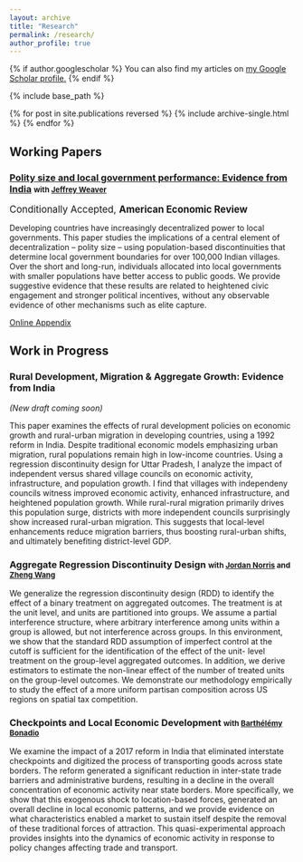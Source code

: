 ```yaml
---
layout: archive
title: "Research"
permalink: /research/
author_profile: true
---
```


{% if author.googlescholar %}
  You can also find my articles on <u><a href="{{author.googlescholar}}">my Google Scholar profile</a>.</u>
{% endif %}

{% include base_path %} 

{% for post in site.publications reversed %}
  {% include archive-single.html %}
{% endfor %}

## Working Papers

### [Polity size and local government performance: Evidence from India](https://www.dropbox.com/s/re5mn4tv5jgq1t0/UP_decentralization_small.pdf?dl=0) <span style="font-size:0.8em;">with [Jeffrey Weaver](https://www.jeff-weaver.com)</span>

<span style="font-size:1.2em;">Conditionally Accepted, __American Economic Review__ </span>

Developing countries have increasingly decentralized power to local governments.
This paper studies the implications of a central element of decentralization – polity size
– using population-based discontinuities that determine local government boundaries
for over 100,000 Indian villages. Over the short and long-run, individuals allocated
into local governments with smaller populations have better access to public goods.
We provide suggestive evidence that these results are related to heightened civic engagement and stronger political incentives, without any observable evidence of other
mechanisms such as elite capture. 

[Online Appendix](https://www.dropbox.com/s/kkppgs8vm80wqc0/online_appendix.pdf?dl=0)

## Work in Progress

### Rural Development, Migration & Aggregate Growth: Evidence from India

*(New draft coming soon)*

This paper examines the effects of rural development policies on economic growth and rural-urban migration in developing countries, using a 1992 reform in India. Despite traditional economic models emphasizing urban migration, rural populations remain high in low-income countries. Using a regression discontinuity design for Uttar Pradesh, I analyze the impact of independent versus shared village councils on economic activity, infrastructure, and population growth. I find that villages with independeny councils witness improved economic activity, enhanced infrastructure, and heightened population growth. While rural-rural migration primarily drives this population surge, districts with more independent councils surprisingly show increased rural-urban migration. This suggests that local-level enhancements reduce migration barriers, thus boosting rural-urban shifts, and ultimately benefiting district-level GDP.


### Aggregate Regression Discontinuity Design <span style="font-size:0.8em;">with [Jordan Norris](https://www.jordanjnorris.com) and [Zheng Wang](https://www.zhengwangeconomics.com)</span> 

We generalize the regression discontinuity design (RDD) to identify the effect of a binary treatment on aggregated outcomes. The treatment is at the unit level, and units are partitioned into groups. We assume a partial interference structure, where arbitrary interference among units within a group is allowed, but not interference across groups. In this environment, we show that the standard RDD assumption of imperfect control at the cutoff is sufficient for the identification of the effect of the unit- level treatment on the group-level aggregated outcomes. In addition, we derive estimators to estimate the non-linear effect of the number of treated units on the group-level outcomes. We demonstrate our methodology empirically to study the effect of a more uniform partisan composition across US regions on spatial tax competition.


### Checkpoints and Local Economic Development <span style="font-size:0.8em;">with [Barthélémy Bonadio](https://sites.google.com/view/bbonadio/home)</span>

We examine the impact of a 2017 reform in India that eliminated interstate checkpoints and digitized the process of transporting goods across state borders. The reform generated a significant reduction in inter-state trade barriers and administrative burdens, resulting in a decline in the overall concentration of economic activity near state borders. More specifically, we show that this exogenous shock to location-based forces, generated an overall decline in local economic patterns, and we provide evidence on what characteristics enabled a market to sustain itself despite the removal of these traditional forces of attraction. This quasi-experimental approach provides insights into the dynamics of economic activity in response to policy changes affecting trade and transport.



